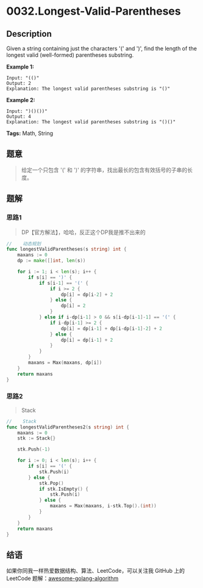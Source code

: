 # 0032.Longest-Valid-Parentheses

## Description

Given a string containing just the characters '\(' and '\)', find the length of the longest valid \(well-formed\) parentheses substring.

**Example 1:**

```text
Input: "(()"
Output: 2
Explanation: The longest valid parentheses substring is "()"
```

**Example 2:**

```text
Input: ")()())"
Output: 4
Explanation: The longest valid parentheses substring is "()()"
```

**Tags:** Math, String

## 题意

> 给定一个只包含 '\(' 和 '\)' 的字符串，找出最长的包含有效括号的子串的长度。

## 题解

### 思路1

> DP【官方解法】，哈哈，反正这个DP我是推不出来的

```go
//    动态规划
func longestValidParentheses(s string) int {
    maxans := 0
    dp := make([]int, len(s))

    for i := 1; i < len(s); i++ {
        if s[i] == ')' {
            if s[i-1] == '(' {
                if i >= 2 {
                    dp[i] = dp[i-2] + 2
                } else {
                    dp[i] = 2
                }
            } else if i-dp[i-1] > 0 && s[i-dp[i-1]-1] == '(' {
                if i-dp[i-1] >= 2 {
                    dp[i] = dp[i-1] + dp[i-dp[i-1]-2] + 2
                } else {
                    dp[i] = dp[i-1] + 2
                }
            }
        }
        maxans = Max(maxans, dp[i])
    }
    return maxans
}
```

### 思路2

> Stack

```go
//    Stack
func longestValidParentheses2(s string) int {
    maxans := 0
    stk := Stack{}

    stk.Push(-1)

    for i := 0; i < len(s); i++ {
        if s[i] == '(' {
            stk.Push(i)
        } else {
            stk.Pop()
            if stk.IsEmpty() {
                stk.Push(i)
            } else {
                maxans = Max(maxans, i-stk.Top().(int))
            }
        }
    }
    return maxans
}
```

## 结语

如果你同我一样热爱数据结构、算法、LeetCode，可以关注我 GitHub 上的 LeetCode 题解：[awesome-golang-algorithm](https://github.com/kylesliu/awesome-golang-algorithm/tree/master/src/0031.Next-Permutation)

